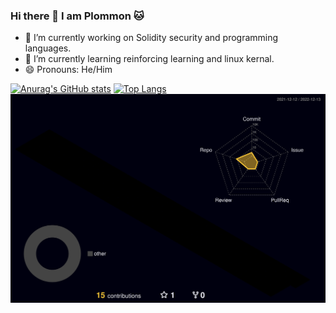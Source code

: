 ### Hi there 👋 I am Plommon 🐱


- 🔭 I’m currently working on Solidity security and programming languages.
- 🌱 I’m currently learning reinforcing learning and linux kernal.
- 😄 Pronouns: He/Him

[![Anurag's GitHub stats](https://github-readme-stats.vercel.app/api?username=plommon&theme=cobalt&show_icons=true)](https://github.com/anuraghazra/github-readme-stats)
[![Top Langs](https://github-readme-stats.vercel.app/api/top-langs/?username=plommon)](https://github.com/anuraghazra/github-readme-stats)
![3D Commit](./profile-3d-contrib/profile-night-rainbow.svg)
